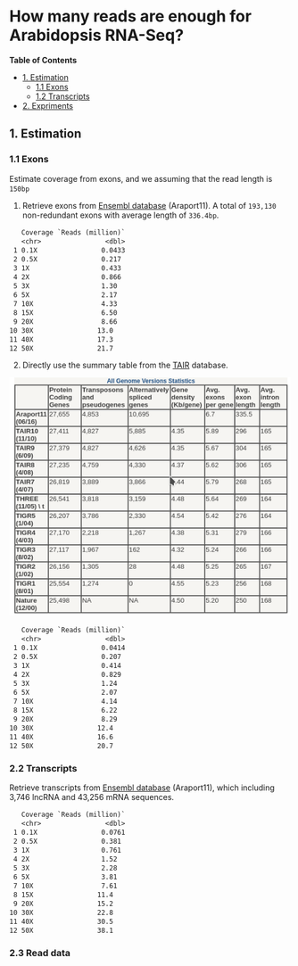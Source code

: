 # How many reads are enough for Arabidopsis RNA-Seq?

<!-- content start -->

**Table of Contents**

- [1. Estimation](#1-Estimation)
    - [1.1 Exons](#11-exons)
    - [1.2 Transcripts](#12-transcripts)
- [2. Expriments](#2-Estimation)

<!-- content end -->

## 1. Estimation

### 1.1 Exons

Estimate coverage from exons, and we assuming that the read length is `150bp`

1. Retrieve exons from [Ensembl database](ftp://ftp.ensemblgenomes.org/pub/plants/release-43/gff3/arabidopsis_thaliana/Arabidopsis_thaliana.TAIR10.43.gff3.gz) (Araport11). A total of `193,130` non-redundant exons with average length of `336.4bp`.

```
   Coverage `Reads (million)`
   <chr>                <dbl>
 1 0.1X                0.0433
 2 0.5X                0.217 
 3 1X                  0.433 
 4 2X                  0.866 
 5 3X                  1.30  
 6 5X                  2.17  
 7 10X                 4.33  
 8 15X                 6.50  
 9 20X                 8.66  
10 30X                13.0   
11 40X                17.3   
12 50X                21.7   
```

2. Directly use the summary table from the [TAIR](https://arabidopsis.org/portals/genAnnotation/gene_structural_annotation/annotation_data.jsp) database.

![TAIR_genome_summary](results/TAIR_genome_summary.png)

```
   Coverage `Reads (million)`
   <chr>                <dbl>
 1 0.1X                0.0414
 2 0.5X                0.207 
 3 1X                  0.414 
 4 2X                  0.829 
 5 3X                  1.24  
 6 5X                  2.07  
 7 10X                 4.14  
 8 15X                 6.22  
 9 20X                 8.29  
10 30X                12.4   
11 40X                16.6   
12 50X                20.7   
```

### 2.2 Transcripts

Retrieve transcripts from [Ensembl database](ftp://ftp.ensemblgenomes.org/pub/plants/release-43/gff3/arabidopsis_thaliana/Arabidopsis_thaliana.TAIR10.43.gff3.gz) (Araport11), which including 3,746 lncRNA and 43,256 mRNA sequences.

```
   Coverage `Reads (million)`
   <chr>                <dbl>
 1 0.1X                0.0761
 2 0.5X                0.381 
 3 1X                  0.761 
 4 2X                  1.52  
 5 3X                  2.28  
 6 5X                  3.81  
 7 10X                 7.61  
 8 15X                11.4   
 9 20X                15.2   
10 30X                22.8   
11 40X                30.5   
12 50X                38.1 
```

### 2.3 Read data





